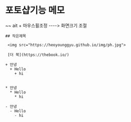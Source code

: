 # 포토샵기능 메모
~~
ait + 마우스휠조정 ----> 화면크기 조절
~~~
## 작은제목

 <img src="https://heoyounggyu.github.io/img/ph.jpg">

 [더 북](https://thebook.io/)

+ 안녕
  + Hello
    + hi


* 안녕
  * Hello
    * hi

- 안녕
  - Hello
    - hi
